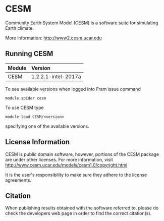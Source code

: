 # CESM

Community Earth System Model (CESM) is a software suite for simulating Earth climate.

More information: http://www2.cesm.ucar.edu

## Running CESM

| Module     | Version     |
| :------------- | :------------- |
| CESM |1.2.2.1-intel-2017a|

To see available versions when logged into Fram issue command

    module spider cesm
    
To use CESM type

    module load CESM/<version>

specifying one of the available versions.

## License Information

CESM is public domain software, however, portions of the CESM package are under other licenses. For more information, visit http://www.cesm.ucar.edu/models/cesm1.0/copyright.html

It is the user's responsibility to make sure they adhere to the license agreements.

## Citation

When publishing results obtained with the software referred to, please do check the developers web page in order to find the correct citation(s).
